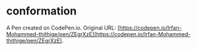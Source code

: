 # conformation

A Pen created on CodePen.io. Original URL: [https://codepen.io/Irfan-Mohammed-thithige/pen/ZEgrXzE](https://codepen.io/Irfan-Mohammed-thithige/pen/ZEgrXzE).

